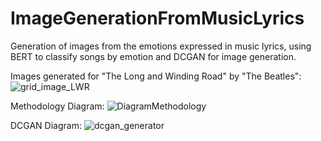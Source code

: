 # ImageGenerationFromMusicLyrics
Generation of images from the emotions expressed in music lyrics, using BERT to classify songs by emotion and DCGAN for image generation. 

Images generated for "The Long and Winding Road" by "The Beatles":
![grid_image_LWR](https://github.com/andresbasilea/ImageGenerationFromMusicLyrics/assets/44657870/9647162c-6c09-40e1-868e-9cf1ce897b36)

Methodology Diagram: 
![DiagramMethodology](https://github.com/andresbasilea/ImageGenerationFromMusicLyrics/assets/44657870/a1b676fe-135a-4575-9190-d807e8a9df5e)

DCGAN Diagram:
![dcgan_generator](https://github.com/andresbasilea/ImageGenerationFromMusicLyrics/assets/44657870/e2c3c6ee-cfb2-4924-8930-91d1e7e8d9e6)
